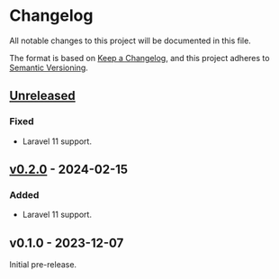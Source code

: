 # Changelog

All notable changes to this project will be documented in this file.

The format is based on [Keep a Changelog](https://keepachangelog.com/en/1.0.0/),
and this project adheres to [Semantic Versioning](https://semver.org/spec/v2.0.0.html).

## [Unreleased](https://github.com/hosmelq/laravel-pulse-schedule/compare/v0.2.0...HEAD)

### Fixed

- Laravel 11 support.

## [v0.2.0](https://github.com/hosmelq/laravel-pulse-schedule/compare/v0.1.0...v0.2.0) - 2024-02-15

### Added

- Laravel 11 support.

## v0.1.0 - 2023-12-07

Initial pre-release.
